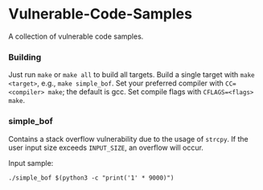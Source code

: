 # Vulnerable-Code-Samples
A collection of vulnerable code samples.

### Building

Just run `make` or `make all` to build all targets. Build a single target with `make <target>`, e.g., `make simple_bof`. Set your preferred compiler with `CC=<compiler> make`; the default is gcc. Set compile flags with `CFLAGS=<flags> make`.

### simple_bof

Contains a stack overflow vulnerability due to the usage of `strcpy`. If the user input size exceeds `INPUT_SIZE`, an overflow will occur.

Input sample:

`./simple_bof $(python3 -c "print('1' * 9000)")`
